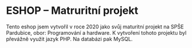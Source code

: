 # ESHOP – Matruritní projekt
Tento eshop jsem vytvořil v roce 2020 jako svůj maturitní projekt na SPŠE Pardubice, 
obor: Programování a hardware. 
K vytvoření tohoto projektu byl převážně využit jazyk PHP. Na databázi pak MySQL.
